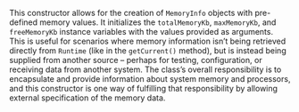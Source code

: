 This constructor allows for the creation of `MemoryInfo` objects with pre-defined memory values. It initializes the `totalMemoryKb`, `maxMemoryKb`, and `freeMemoryKb` instance variables with the values provided as arguments. This is useful for scenarios where memory information isn’t being retrieved directly from `Runtime` (like in the `getCurrent()` method), but is instead being supplied from another source – perhaps for testing, configuration, or receiving data from another system. The class’s overall responsibility is to encapsulate and provide information about system memory and processors, and this constructor is one way of fulfilling that responsibility by allowing external specification of the memory data.